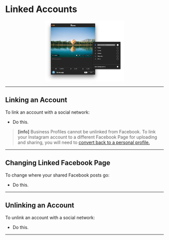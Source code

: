 # Linked Accounts

<p style="text-align: center; margin-top: 1em;"><img src="/views/assets/linked-accounts.png" width="50%" height="50%" /></p>



------

## Linking an Account

To link an account with a social network:

- Do this.

> **[info]**
> Business Profiles cannot be unlinked from Facebook. To link your Instagram account to a different Facebook Page for uploading and sharing, you will need to [convert back to a personal profile.](//views/profile/businessprofiles.md)

-----

## Changing Linked Facebook Page

To change where your shared Facebook posts go:

- Do this.

-----

## Unlinking an Account

To unlink an account with a social network:

- Do this.

-----